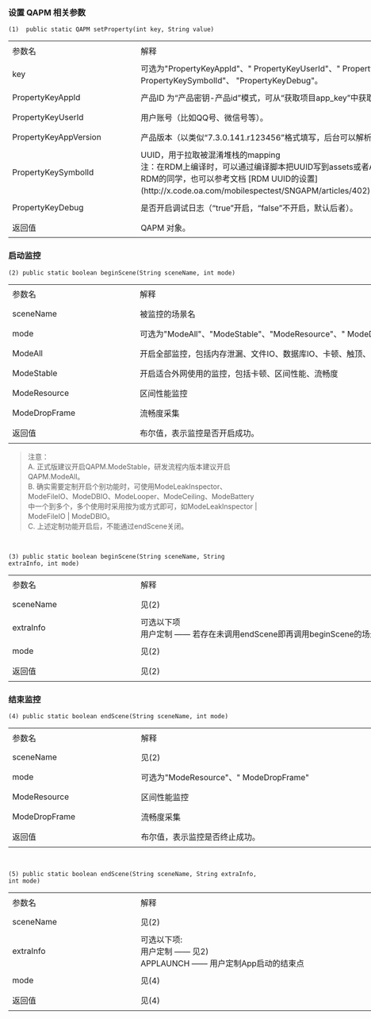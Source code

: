 ### 设置 QAPM 相关参数
```
(1)  public static QAPM setProperty(int key, String value)
```

  <table width="1037" border="0" cellpadding="0" cellspacing="0" style='width:777.75pt;border-collapse:collapse;table-layout:fixed;'>
   <col width="249" class="xl65" style='mso-width-source:userset;mso-width-alt:7968;'/>
   <col width="788" style='mso-width-source:userset;mso-width-alt:25216;'/>
   <tr height="40" style='height:30.00pt;mso-height-source:userset;mso-height-alt:600;'>
    <td class="xl66" height="40" width="249" style='height:30.00pt;width:186.75pt;' x:str>参数名</td>
    <td class="xl66" width="788" style='width:591.00pt;' x:str>解释</td>
   </tr>
   <tr height="40" style='height:30.00pt;mso-height-source:userset;mso-height-alt:600;'>
    <td class="xl65" height="40" style='height:30.00pt;' x:str>key<span style='mso-spacerun:yes;'>&nbsp;</span></td>
    <td x:str>可选为&quot;PropertyKeyAppId&quot;、&quot; PropertyKeyUserId&quot;、&quot; PropertyKeyAppVersion&quot;、&quot; PropertyKeySymbolId&quot;、 &quot;PropertyKeyDebug&quot;。</td>
   </tr>
   <tr height="40" style='height:30.00pt;mso-height-source:userset;mso-height-alt:600;'>
    <td class="xl65" height="40" style='height:30.00pt;' x:str> PropertyKeyAppId </td>
    <td x:str>产品ID 为“产品密钥-产品id”模式，可从“获取项目app_key”中获取，或联系nickyliu或者anthonytan获取。</td>
   </tr>
   <tr height="40" style='height:30.00pt;mso-height-source:userset;mso-height-alt:600;'>
    <td class="xl65" height="40" style='height:30.00pt;' x:str> PropertyKeyUserId </td>
    <td x:str>用户账号（比如QQ号、微信号等）。</td>
   </tr>
   <tr height="40" style='height:30.00pt;mso-height-source:userset;mso-height-alt:600;'>
    <td class="xl65" height="40" style='height:30.00pt;' x:str> PropertyKeyAppVersion </td>
    <td x:str>产品版本（以类似“7.3.0.141.r123456”格式填写，后台可以解析出大版本号和revision）。</td>
   </tr>
   <tr height="40" style='height:30.00pt;mso-height-source:userset;mso-height-alt:600;'>
    <td class="xl65" height="40" style='height:30.00pt;' x:str> PropertyKeySymbolId </td>
    <td x:str>UUID，用于拉取被混淆堆栈的mapping <br/>
    注：在RDM上编译时，可以通过编译脚本把UUID写到assets或者AndroidManifest.xml里，细节可以咨询RDM的同学，也可以参考文档 [RDM UUID的设置](http://x.code.oa.com/mobilespectest/SNGAPM/articles/402) 。</td>
   </tr>
   <tr height="40" style='height:30.00pt;mso-height-source:userset;mso-height-alt:600;'>
    <td class="xl65" height="40" style='height:30.00pt;' x:str> PropertyKeyDebug </td>
    <td x:str>是否开启调试日志（“true”开启，“false”不开启，默认后者）。</td>
   </tr>
   <tr height="40" style='height:30.00pt;mso-height-source:userset;mso-height-alt:600;'>
    <td class="xl65" height="40" style='height:30.00pt;' x:str>返回值</td>
    <td x:str>QAPM 对象。</td>
   </tr>
   <![if supportMisalignedColumns]>
    <tr width="0" style='display:none;'>
     <td width="249" style='width:187;'></td>
     <td width="788" style='width:591;'></td>
    </tr>
   <![endif]>
  </table>
	


### 启动监控
```
(2) public static boolean beginScene(String sceneName, int mode)
```
<table width="1037" border="0" cellpadding="0" cellspacing="0" style='width:777.75pt;border-collapse:collapse;table-layout:fixed;'>
   <col width="249" class="xl65" style='mso-width-source:userset;mso-width-alt:7968;'/>
   <col width="788" style='mso-width-source:userset;mso-width-alt:25216;'/>
   <tr height="40" style='height:30.00pt;mso-height-source:userset;mso-height-alt:600;'>
    <td class="xl66" height="40" width="249" style='height:30.00pt;width:186.75pt;' x:str>参数名</td>
    <td class="xl66" width="788" style='width:591.00pt;' x:str>解释</td>
   </tr>
   <tr height="40" style='height:30.00pt;mso-height-source:userset;mso-height-alt:600;'>
    <td class="xl65" height="40" style='height:30.00pt;' x:str> sceneName </td>
    <td x:str>被监控的场景名</td>
   </tr>
   <tr height="40" style='height:30.00pt;mso-height-source:userset;mso-height-alt:600;'>
    <td class="xl65" height="40" style='height:30.00pt;' x:str>mode<span style='mso-spacerun:yes;'>&nbsp;</span></td>
    <td x:str>可选为&quot;ModeAll&quot;、&quot;ModeStable&quot;、&quot;ModeResource&quot;、&quot; ModeDropFrame&quot;</td>
   </tr>
   <tr height="40" style='height:30.00pt;mso-height-source:userset;mso-height-alt:600;'>
    <td class="xl65" height="40" style='height:30.00pt;' x:str> ModeAll </td>
    <td x:str>开启全部监控，包括内存泄漏、文件IO、数据库IO、卡顿、触顶、电量、区间性能、流畅度</td>
   </tr>
   <tr height="40" style='height:30.00pt;mso-height-source:userset;mso-height-alt:600;'>
    <td class="xl65" height="40" style='height:30.00pt;' x:str> ModeStable </td>
    <td x:str>开启适合外网使用的监控，包括卡顿、区间性能、流畅度</td>
   </tr>
   <tr height="40" style='height:30.00pt;mso-height-source:userset;mso-height-alt:600;'>
    <td class="xl65" height="40" style='height:30.00pt;' x:str> ModeResource </td>
    <td x:str>区间性能监控</td>
   </tr>
   <tr height="40" style='height:30.00pt;mso-height-source:userset;mso-height-alt:600;'>
    <td class="xl65" height="40" style='height:30.00pt;' x:str> ModeDropFrame </td>
    <td x:str>流畅度采集</td>
   </tr>
   <tr height="40" style='height:30.00pt;mso-height-source:userset;mso-height-alt:600;'>
    <td class="xl65" height="40" style='height:30.00pt;' x:str>返回值</td>
    <td x:str>布尔值，表示监控是否开启成功。</td>
   </tr>
   <![if supportMisalignedColumns]>
    <tr width="0" style='display:none;'>
     <td width="249" style='width:187;'></td>
     <td width="788" style='width:591;'></td>
    </tr>
   <![endif]>
  </table>

>注意：<br/>
>A. 正式版建议开启QAPM.ModeStable，研发流程内版本建议开启QAPM.ModeAll。 <br/>
>B. 确实需要定制开启个别功能时，可使用ModeLeakInspector、ModeFileIO、ModeDBIO、ModeLooper、ModeCeiling、ModeBattery中一个到多个，多个使用时采用按为或方式即可，如ModeLeakInspector | ModeFileIO | ModeDBIO。<br/>
> C. 上述定制功能开启后，不能通过endScene关闭。

<br />

```
(3) public static boolean beginScene(String sceneName, String extraInfo, int mode)
```
<table width="1037" border="0" cellpadding="0" cellspacing="0" style='width:777.75pt;border-collapse:collapse;table-layout:fixed;'>
   <col width="249" class="xl65" style='mso-width-source:userset;mso-width-alt:7968;'/>
   <col width="788" style='mso-width-source:userset;mso-width-alt:25216;'/>
   <tr height="40" style='height:30.00pt;mso-height-source:userset;mso-height-alt:600;'>
    <td class="xl66" height="40" width="249" style='height:30.00pt;width:186.75pt;' x:str>参数名</td>
    <td class="xl66" width="788" style='width:591.00pt;' x:str>解释</td>
   </tr>
   <tr height="40" style='height:30.00pt;mso-height-source:userset;mso-height-alt:600;'>
    <td class="xl65" height="40" style='height:30.00pt;' x:str> sceneName </td>
    <td x:str>见(2)</td>
   </tr>
   <tr height="40" style='height:30.00pt;mso-height-source:userset;mso-height-alt:600;'>
    <td class="xl65" height="40" style='height:30.00pt;' x:str> extraInfo <span style='mso-spacerun:yes;'>&nbsp;</span></td>
    <td x:str>可选以下项<br /> 用户定制 —— 若存在未调用endScene即再调用beginScene的场景，需要填extraInfo以区分</td>
   </tr>
   <tr height="40" style='height:30.00pt;mso-height-source:userset;mso-height-alt:600;'>
    <td class="xl65" height="40" style='height:30.00pt;' x:str> mode </td>
    <td x:str>见(2)</td>
   </tr>
   <tr height="40" style='height:30.00pt;mso-height-source:userset;mso-height-alt:600;'>
    <td class="xl65" height="40" style='height:30.00pt;' x:str>返回值</td>
    <td x:str>见(2)</td>
   </tr>
   <![if supportMisalignedColumns]>
    <tr width="0" style='display:none;'>
     <td width="249" style='width:187;'></td>
     <td width="788" style='width:591;'></td>
    </tr>
   <![endif]>
  </table>


### 结束监控
```
(4) public static boolean endScene(String sceneName, int mode)
```
<table width="1037" border="0" cellpadding="0" cellspacing="0" style='width:777.75pt;border-collapse:collapse;table-layout:fixed;'>
   <col width="249" class="xl65" style='mso-width-source:userset;mso-width-alt:7968;'/>
   <col width="788" style='mso-width-source:userset;mso-width-alt:25216;'/>
   <tr height="40" style='height:30.00pt;mso-height-source:userset;mso-height-alt:600;'>
    <td class="xl66" height="40" width="249" style='height:30.00pt;width:186.75pt;' x:str>参数名</td>
    <td class="xl66" width="788" style='width:591.00pt;' x:str>解释</td>
   </tr>
   <tr height="40" style='height:30.00pt;mso-height-source:userset;mso-height-alt:600;'>
    <td class="xl65" height="40" style='height:30.00pt;' x:str> sceneName </td>
    <td x:str>见(2)</td>
   </tr>
   <tr height="40" style='height:30.00pt;mso-height-source:userset;mso-height-alt:600;'>
    <td class="xl65" height="40" style='height:30.00pt;' x:str>mode<span style='mso-spacerun:yes;'>&nbsp;</span></td>
    <td x:str>可选为&quot;ModeResource&quot;、&quot; ModeDropFrame&quot;</td>
   </tr>
  <tr height="40" style='height:30.00pt;mso-height-source:userset;mso-height-alt:600;'>
    <td class="xl65" height="40" style='height:30.00pt;' x:str> ModeResource </td>
    <td x:str>区间性能监控</td>
   </tr>
   <tr height="40" style='height:30.00pt;mso-height-source:userset;mso-height-alt:600;'>
    <td class="xl65" height="40" style='height:30.00pt;' x:str> ModeDropFrame </td>
    <td x:str>流畅度采集</td>
   </tr>
   <tr height="40" style='height:30.00pt;mso-height-source:userset;mso-height-alt:600;'>
    <td class="xl65" height="40" style='height:30.00pt;' x:str>返回值</td>
    <td x:str>布尔值，表示监控是否终止成功。</td>
   </tr>
   <![if supportMisalignedColumns]>
    <tr width="0" style='display:none;'>
     <td width="249" style='width:187;'></td>
     <td width="788" style='width:591;'></td>
    </tr>
   <![endif]>
  </table>


<br />

```
(5) public static boolean endScene(String sceneName, String extraInfo, int mode)
```
<table width="1037" border="0" cellpadding="0" cellspacing="0" style='width:777.75pt;border-collapse:collapse;table-layout:fixed;'>
   <col width="249" class="xl65" style='mso-width-source:userset;mso-width-alt:7968;'/>
   <col width="788" style='mso-width-source:userset;mso-width-alt:25216;'/>
   <tr height="40" style='height:30.00pt;mso-height-source:userset;mso-height-alt:600;'>
    <td class="xl66" height="40" width="249" style='height:30.00pt;width:186.75pt;' x:str>参数名</td>
    <td class="xl66" width="788" style='width:591.00pt;' x:str>解释</td>
   </tr>
   <tr height="40" style='height:30.00pt;mso-height-source:userset;mso-height-alt:600;'>
    <td class="xl65" height="40" style='height:30.00pt;' x:str> sceneName </td>
    <td x:str>见(2)</td>
   </tr>
   <tr height="40" style='height:30.00pt;mso-height-source:userset;mso-height-alt:600;'>
    <td class="xl65" height="40" style='height:30.00pt;' x:str> extraInfo <span style='mso-spacerun:yes;'>&nbsp;</span></td>
    <td x:str>可选以下项:<br /> 用户定制 —— 见2)<br/>APPLAUNCH —— 用户定制App启动的结束点</td>
   </tr>
   <tr height="40" style='height:30.00pt;mso-height-source:userset;mso-height-alt:600;'>
    <td class="xl65" height="40" style='height:30.00pt;' x:str> mode </td>
    <td x:str>见(4)</td>
   </tr>
   <tr height="40" style='height:30.00pt;mso-height-source:userset;mso-height-alt:600;'>
    <td class="xl65" height="40" style='height:30.00pt;' x:str>返回值</td>
    <td x:str>见(4)</td>
   </tr>
   <![if supportMisalignedColumns]>
    <tr width="0" style='display:none;'>
     <td width="249" style='width:187;'></td>
     <td width="788" style='width:591;'></td>
    </tr>
   <![endif]>
  </table>

